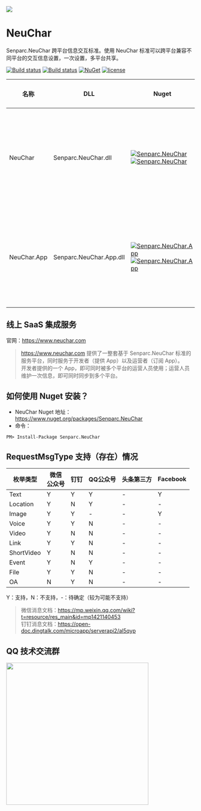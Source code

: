 <img src="https://sdk.weixin.senparc.com/images/senparc-logo-500.jpg" />

# NeuChar

Senparc.NeuChar 跨平台信息交互标准。使用 NeuChar 标准可以跨平台兼容不同平台的交互信息设置，一次设置，多平台共享。

[![Build status](https://mysenparc.visualstudio.com/Senparc%20SDK/_apis/build/status/NeuChar/Senparc.NeuCHar-%20CI)](https://mysenparc.visualstudio.com/Senparc%20SDK/_build/latest?definitionId=14)
[![Build status](https://ci.appveyor.com/api/projects/status/pwat2w0c5cykesi5/branch/master?svg=true)](https://ci.appveyor.com/project/JeffreySu/neuchar/branch/master)
[![NuGet](https://img.shields.io/nuget/dt/Senparc.NeuChar.svg)](https://www.nuget.org/packages/Senparc.NeuChar)
[![license](https://img.shields.io/github/license/Senparc/NeuChar.svg)](http://www.apache.org/licenses/LICENSE-2.0)


| 名称    |        DLL          |  Nuget                                                                                | 支持 .NET 版本 
|---------|---------------------|---------------------------------------------------------------------------------------|--------------------------------------
| NeuChar | Senparc.NeuChar.dll   | [![Senparc.NeuChar][1.1]][1.2]    [![Senparc.NeuChar][nuget-img-base]][nuget-url-base]  |  ![.NET 3.5][net35Y]    ![.NET 4.0][net40Y]   ![.NET 4.5][net45Y]    ![.NET Core 2.0][core20Y]
| NeuChar.App | Senparc.NeuChar.App.dll   | [![Senparc.NeuChar.App][2.1]][2.2]    [![Senparc.NeuChar.App][nuget-img-base-app]][nuget-url-base-app]  |  ![.NET 3.5][net35Y]    ![.NET 4.0][net40Y]   ![.NET 4.5][net45Y]    ![.NET Core 2.0][core20Y]


[1.1]: https://img.shields.io/nuget/v/Senparc.NeuChar.svg?style=flat
[1.2]: https://www.nuget.org/packages/Senparc.NeuChar
[2.1]: https://img.shields.io/nuget/v/Senparc.NeuChar.App.svg?style=flat
[2.2]: https://www.nuget.org/packages/Senparc.NeuChar.App

[net35Y]: https://img.shields.io/badge/3.5-Y-brightgreen.svg
[net35N]: https://img.shields.io/badge/3.5-N-lightgrey.svg
[net40Y]: https://img.shields.io/badge/4.0-Y-brightgreen.svg
[net40N]: https://img.shields.io/badge/4.0-N-lightgrey.svg
[net40N-]: https://img.shields.io/badge/4.0----lightgrey.svg
[net45Y]: https://img.shields.io/badge/4.5-Y-brightgreen.svg
[net45N]: https://img.shields.io/badge/4.5-N-lightgrey.svg
[net45N-]: https://img.shields.io/badge/4.5----lightgrey.svg
[net461Y]: https://img.shields.io/badge/4.6.1-Y-brightgreen.svg
[net461N]: https://img.shields.io/badge/4.6.1-N-lightgrey.svg
[coreY]: https://img.shields.io/badge/core-Y-brightgreen.svg
[coreN]: https://img.shields.io/badge/core-N-lightgrey.svg
[coreN-]: https://img.shields.io/badge/core----lightgrey.svg
[core20Y]: https://img.shields.io/badge/core2.x-Y-brightgreen.svg
[core20N]: https://img.shields.io/badge/core2.x-N-lightgrey.svg

[nuget-img-base]: https://img.shields.io/nuget/dt/Senparc.NeuChar.svg
[nuget-url-base]: https://www.nuget.org/packages/Senparc.NeuChar

[nuget-img-base-app]: https://img.shields.io/nuget/dt/Senparc.NeuChar.App.svg
[nuget-url-base-app]: https://www.nuget.org/packages/Senparc.NeuChar.App

## 线上 SaaS 集成服务

官网：<a href="https://www.neuchar.com" target="_blank">https://www.neuchar.com</a>

> https://www.neuchar.com 提供了一整套基于 Senparc.NeuChar 标准的服务平台，同时服务于开发者（提供 App）以及运营者（订阅 App）。<br>
> 开发者提供的一个 App，即可同时被多个平台的运营人员使用；运营人员维护一次信息，即可同时同步到多个平台。



## 如何使用 Nuget 安装？

* NeuChar Nuget 地址：https://www.nuget.org/packages/Senparc.NeuChar
* 命令：
```
PM> Install-Package Senparc.NeuChar
```

## RequestMsgType 支持（存在）情况

| 枚举类型        |   微信<br>公众号   |    钉钉    |    QQ公众号  |  头条第三方   |  Facebook  |   
|----------------|-------------------|------------|-------------|--------------|------------|
|  Text          |    Y              |      Y     |       Y     |       -      |      Y     |
|  Location      |    Y              |      N     |       Y     |       -      |      -     |
|  Image         |    Y              |      Y     |       -     |       -      |      Y     |
|  Voice         |    Y              |      Y     |       N     |       -      |      -     |
|  Video         |    Y              |      N     |       N     |       -      |      -     |
|  Link          |    Y              |      Y     |       N     |       -      |      -     |
|  ShortVideo    |    Y              |      N     |       N     |       -      |      -     |
|  Event         |    Y              |      N     |       Y     |       -      |      -     |
|  File          |    Y              |      Y     |       N     |       -      |      -     |
|  OA            |    N              |      Y     |       N     |       -      |      -     |

Y：支持，N：不支持，-：待确定（较为可能不支持）

> 微信消息文档：https://mp.weixin.qq.com/wiki?t=resource/res_main&id=mp1421140453<br>
> 钉钉消息文档：https://open-doc.dingtalk.com/microapp/serverapi2/al5qyp<br>


## QQ 技术交流群

<img src="https://sdk.weixin.senparc.com/images/QQ_Group_Avatar/NeuChar/QQ-Group.jpg" width="380" />

